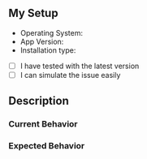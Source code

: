 <!--
Thanks for opening an issue! A few things to keep in mind:

- Before reporting a bug, please try reproducing your issue with the latest
  version.
- Please verify that the bug is related to the desktop app, and NOT the main web
  app by testing in Chrome/Firefox.
- If the issue also occurs in the browser, report to
  https://github.com/RocketChat/Rocket.Chat instead
-->

## My Setup

- Operating System:
- App Version:
- Installation type: <!-- exe, dmg, package manager etc. -->

<!-- Answer questions by putting x in box, e.g. [x] -->
- [ ] I have tested with the latest version
- [ ] I can simulate the issue easily

## Description
<!-- If relevant, attach screenshots, and how to reproduce -->

### Current Behavior
<!-- What actually happens? -->

### Expected Behavior
<!-- What do you think should happen? -->
